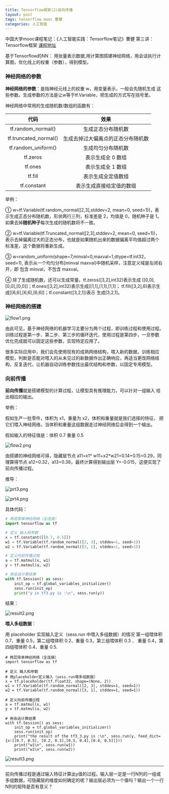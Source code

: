```yaml
---
title: Tensorflow框架(2)前向传播
layout: post
tags: tensorflow mooc 曹健
categories: 人工智能
---
```

中国大学mooc课程笔记：《人工智能实践：Tensorflow笔记》曹健 第三讲：Tensorflow框架 
[<u>课程地址</u>](https://www.icourse163.org/learn/PKU-1002536002?tid=1003797005#/learn/announce)

基于Tensorflow的NN： 用张量表示数据,用计算图搭建神经网络，用会话执行计算图，优化线上的权重（参数），得到模型。

### 神经网络的参数

<b>神经网络的参数</b>：是指神经元线上的权重 w，用变量表示，一般会先随机生成 
这些参数。生成参数的方法是让w等于tf.Variable，把生成的方式写在括号里。

神经网络中常用的生成随机数/数组的函数有：

|   代码  |  效果   |
|:---:|:---:|
|  tf.random_normal()     |    生成正态分布随机数    |
|   tf.truncated_normal()    |      生成去掉过大偏离点的正态分布随机数  |
|  tf.random_uniform()     |      生成均匀分布随机数   |
|   tf.zeros     |    表示生成全 0 数组     |
|   tf.ones     |     表示生成全 1 数组     |
|   tf.fill   |   表示生成全定值数组    |
|  tf.constant   |    表示生成直接给定值的数组   |

举例：

① w=tf.Variable(tf.random_normal([2,3],stddev=2, mean=0, seed=1))，表
示生成正态分布随机数，形状两行三列，标准差是 2，均值是 0，随机种子是 1。如果去掉<b>随机种子</b>每次生成的随机数将不一致。

② w=tf.Variable(tf.Truncated_normal([2,3],stddev=2, mean=0, seed=1))，
表示去掉偏离过大的正态分布，也就是如果随机出来的数据偏离平均值超过两个
标准差，这个数据将重新生成。 

③ w=random_uniform(shape=7,minval=0,maxval=1,dtype=tf.int32，seed=1),
表示从一个均匀分布[minval maxval)中随机采样，注意定义域是左闭右开，即
包含 minval，不包含 maxval。

④ 除了生成随机数，还可以生成常量。tf.zeros([3,2],int32)表示生成
[[0,0],[0,0],[0,0]]；tf.ones([3,2],int32)表示生成[[1,1],[1,1],[1,1]；
tf.fill([3,2],6)表示生成[[6,6],[6,6],[6,6]]；tf.constant([3,2,1])表示
生成[3,2,1]。<br>

### 神经网络的搭建

![flow1.png](https://i.loli.net/2019/02/14/5c6514a4341f1.png)

由此可见，基于神经网络的机器学习主要分为两个过程，即训练过程和使用过程。  
训练过程是第一步、第二步、第三步的循环迭代，使用过程是第四步，一旦参数
优化完成就可以固定这些参数，实现特定应用了。 

很多实际应用中，我们会先使用现有的成熟网络结构，喂入新的数据，训练相应
模型，判断是否能对喂入的从未见过的新数据作出正确响应，再适当更改网络结
构，反复迭代，让机器自动训练参数找出最优结构和参数，以固定专用模型。 

### 向前传播

<b>前向传播</b>就是搭建模型的计算过程，让模型具有推理能力，可以针对一组输入
给出相应的输出。

举例：

假如生产一批零件，体积为 x1，重量为 x2，体积和重量就是我们选择的特征，
把它们喂入神经网络，当体积和重量这组数据走过神经网络后会得到一个输出。
 
假如输入的特征值是：体积 0.7  重量 0.5 

![flow2.png](https://i.loli.net/2019/02/14/5c651589f2b83.png)

由搭建的神经网络可得，隐藏层节点 a11=x1* w11+x2*w21=0.14+0.15=0.29，同
理算得节点 a12=0.32，a13=0.38，最终计算得到输出层 Y=-0.015，这便实现了
前向传播过程。

推导：

![prt3.png](https://i.loli.net/2019/02/15/5c660069ea75c.png)

![prt4.png](https://i.loli.net/2019/02/15/5c6604229e236.png)

具体代码：


```python
# 两层简单神经网络（全连接）
import tensorflow as tf

# 定义 输入和参数
x = tf.constant([[0.7, 0.5]])
w1 = tf.Variable(tf.random_normal([2, 3], stddev=1, seed=1))
w2 = tf.Variable(tf.random_normal([3, 1], stddev=1, seed=1))

# 定义向前传播过程
a = tf.matmul(x, w1)
y = tf.matmul(a, w2)

# 用会话计算结果
with tf.Session() as sess:
    init_op = tf.global_variables_initializer()
    sess.run(init_op)
    print("y in tf3.py is :\n", sess.run(y))
```

结果：

![result2.png](https://i.loli.net/2019/02/15/5c6606987c772.png)

<b>喂入多组数据</b>：

用 placeholder 实现输入定义（sess.run 中喂入多组数据）的情况 
第一组喂体积 0.7、重量 0.5，第二组喂体积 0.2、重量 0.3，第三组喂体积 0.3 、
重量 0.4，第四组喂体积 0.4、重量 0.5. 

```
# 两层简单神经网络（全连接）
import tensorflow as tf

# 定义 输入和参数
# 用placeholder定义输入（sess.run喂多组数据）
x = tf.placeholder(tf.float32, shape=(None, 2))
w1 = tf.Variable(tf.random_normal([2, 3], stddev=1, seed=1))
w2 = tf.Variable(tf.random_normal([3, 1], stddev=1, seed=1))

# 定义向前传播过程
a = tf.matmul(x, w1)
y = tf.matmul(a, w2)

# 用会话计算结果
with tf.Session() as sess:
    init_op = tf.global_variables_initializer()
    sess.run(init_op)
    print("the result of the tf3_3.py is :\n", sess.run(y, feed_dict={x:[[0.7, 0.5], [0.2, 0.3],[0.3, 0.4],[0.4, 0.5]]}))
    print("w1\n", sess.run(w1))
    print("w1\n", sess.run(w2))
```

![result3.png](https://i.loli.net/2019/02/15/5c6609d3608b9.png)


--------------------
前向传播过程是通过输入特征计算出y值的过程。输入层一定是一行N列的一组或多组数据，可隐藏层的维度如何确定的呢？输出层必须为一个值吗？输出一个一行N列的矩阵是否有意义？